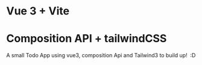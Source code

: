 # Vue 3 + Vite

# Composition API + tailwindCSS

A small Todo App using vue3, composition Api and Tailwind3 to build up! 
:D
